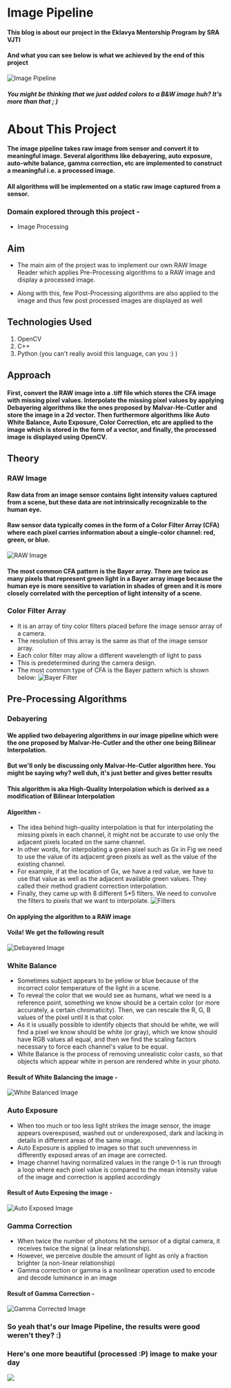 # **Image Pipeline**
#### This blog is about our project in the Eklavya Mentorship Program by SRA VJTI 
#### And what you can see below is what we achieved by the end of this project

![Image Pipeline](/assets/intro.gif)
##### _You might be thinking that we just added colors to a B&W image huh? It's more than that ; )_

# About This Project

#### The image pipeline takes raw image from sensor and convert it to meaningful image. Several algorithms like debayering, auto exposure, auto-white balance, gamma correction, etc are implemented to construct a meaningful i.e. a processed image.
#### All algorithms will be implemented on a static raw image captured from a sensor.

### Domain explored through this project -
* Image Processing

## Aim
* The main aim of the project was to implement our own RAW Image Reader which applies Pre-Processing algorithms to a RAW image and display a processed image.

* Along with this, few Post-Processing algorithms are also applied to the image and thus few post processed images are displayed as well

## Technologies Used
1. OpenCV
1. C++
1. Python  (you can't really avoid this language, can you :) )

## Approach

#### First, convert the RAW image into a .tiff file which stores the CFA image with missing pixel values. Interpolate the missing pixel values by applying Debayering algorithms like the ones proposed by Malvar-He-Cutler and store the image in a 2d vector. Then furthermore algorithms like Auto White Balance, Auto Exposure, Color Correction, etc are applied to the image which is stored in the form of a vector, and finally, the processed image is displayed using OpenCV.

## Theory

### RAW Image
#### Raw data from an image sensor contains light intensity values captured from a scene, but these data are not intrinsically recognizable to the human eye.
#### Raw sensor data typically comes in the form of a Color Filter Array (CFA) where each pixel carries information about a single-color channel: red, green, or blue.
![RAW Image](/assets/raw.png)
#### The most common CFA pattern is the Bayer array. There are twice as many pixels that represent green light in a Bayer array image because the human eye is more sensitive to variation in shades of green and it is more closely correlated with the perception of light intensity of a scene.

### Color Filter Array
* It is an array of tiny color filters placed before the image sensor array of a camera.
* The resolution of this array is the same as that of the image sensor array.
* Each color filter may allow a different wavelength of light to pass
* This is predetermined during the camera design.
* The most common type of CFA is the Bayer pattern which is shown below: 
![Bayer Filter](/assets/CFA.png)

## Pre-Processing Algorithms

### Debayering

#### We applied two debayering algorithms in our image pipeline which were the one proposed by Malvar-He-Cutler and the other one being Bilinear Interpolation.
#### But we'll only be discussing only Malvar-He-Cutler algorithm here. You might be saying why? well duh, it's just better and gives better results
#### This algorithm is aka High-Quality Interpolation which is derived as a modification of Bilinear Interpolation
#### Algorithm -
* The idea behind high-quality interpolation is that for interpolating the missing pixels in each channel, it might not be accurate to use only the adjacent pixels located on the same channel.
* In other words, for interpolating a green pixel such as Gx in Fig we need to use the value of its adjacent green pixels as well as the value of the existing channel.
* For example, if at the location of Gx, we have a red value, we have to use that value as well as the adjacent available green values. They called their method gradient correction interpolation.
* Finally, they came up with 8 different 5*5 filters. We need to convolve the filters to pixels that we want to interpolate.
![Filters](/assets/Filters.png)

#### On applying the algorithm to a RAW image 
#### Voila! We get the following result
![Debayered Image](/assets/debayered.png)

### White Balance
* Sometimes subject appears to be yellow or blue because of the incorrect color temperature of the light in a scene.
* To reveal the color that we would see as humans, what we need is a reference point, something we know should be a certain color (or more accurately, a certain chromaticity). Then, we can rescale the R, G, B values of the pixel until it is that color.
* As it is usually possible to identify objects that should be white, we will find a pixel we know should be white (or gray), which we know should have RGB values all equal, and then we find the scaling factors necessary to force each channel's value to be equal.
* White Balance is the process of removing unrealistic color casts, so that objects which appear white in person are rendered white in your photo.

#### Result of White Balancing the image - 
![White Balanced Image](/assets/wb.png)

### Auto Exposure
* When too much or too less light strikes the image sensor, the image appears overexposed, washed out or underexposed, dark and lacking in details in different areas of the same image.
* Auto Exposure is applied to images so that such unevenness in differently exposed areas of an image are corrected.
* Image channel having normalized values in the range 0-1 is run through a loop where each pixel value is compared to the mean intensity value of the image and correction is applied accordingly
#### Result of Auto Exposing the image -
![Auto Exposed Image](/assets/image3.png)

### Gamma Correction
* When twice the number of photons hit the sensor of a digital camera, it receives twice the signal (a linear relationship). 
* However, we perceive double the amount of light as only a fraction brighter (a non-linear relationship)
* Gamma correction or gamma is a nonlinear operation used to encode and decode luminance in an image

#### Result of Gamma Correction -
![Gamma Corrected Image](/assets/gamma.png)

### So yeah that's our Image Pipeline, the results were good weren't they? :)

### Here's one more beautiful (processed :P) image to make your day 
![](/assets/Processed.png)
